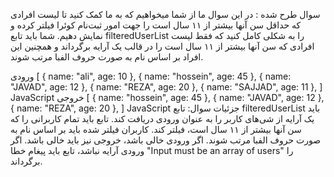 سوال طرح شده :
در این سوال ما از شما میخواهیم که به ما کمک کنید تا لیست افرادی که حداقل سن آنها بیشتر از ۱۱ سال است را جهت امور ثبت‌نام کوئرا فیلتر کرده و نمایش دهیم. شما باید تابع filteredUserList را به شکلی کامل کنید که فقط لیست افرادی که سن آنها بیشتر از ۱۱ سال است را در قالب یک آرایه برگرداند و همچنین این افراد بر اساس نام به صورت حروف الفبا مرتب شوند.

ورودی
[
  { name: "ali", age: 10 },
  { name: "hossein", age: 45 },
  { name: "JAVAD", age: 12 },
  { name: "REZA", age: 20 },
  { name: "SAJJAD", age: 11 },
]
JavaScript
خروجی
[
  { name: "hossein", age: 45 },
  { name: "JAVAD", age: 12 },
  { name: "REZA", age: 20 },
]
JavaScript
جزئیات سوال:
تابع filteredUserList باید یک آرایه از شی‌های کاربر را به عنوان ورودی دریافت کند.
تابع باید تمام کاربرانی را که سن آنها بیشتر از ۱۱ سال است، فیلتر کند.
کاربران فیلتر شده باید بر اساس نام به صورت حروف الفبا مرتب شوند.
اگر ورودی خالی باشد، خروجی نیز باید خالی باشد.
اگر ورودی آرایه نباشد، تابع باید پیغام خطا "Input must be an array of users" را برگرداند.